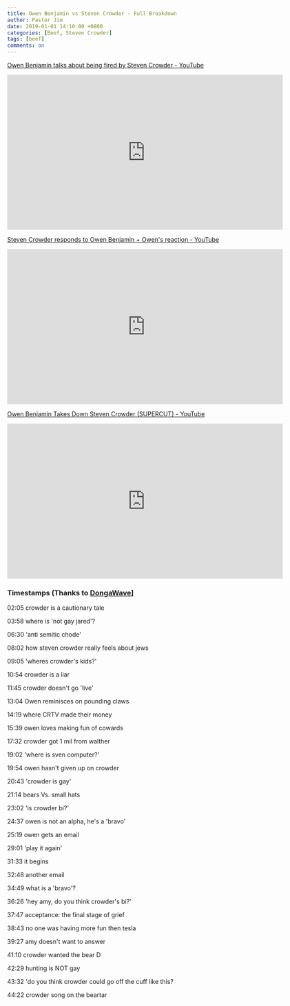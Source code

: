 ```yaml
---
title: Owen Benjamin vs Steven Crowder - Full Breakdown
author: Pastor Jim
date: 2019-01-01 14:10:00 +0800
categories: [Beef, Steven Crowder]
tags: [beef]
comments: on
---
```


 [Owen Benjamin talks about being fired by Steven Crowder - YouTube](https://www.youtube.com/watch?v=qyrBT1OBFF8)

<iframe width="640" height="360" src="https://www.youtube-nocookie.com/embed/qyrBT1OBFF8" title="YouTube video player" frameborder="0" allow="accelerometer; autoplay; clipboard-write; encrypted-media; gyroscope; picture-in-picture" allowfullscreen></iframe>





 [Steven Crowder responds to Owen Benjamin + Owen's reaction - YouTube](https://www.youtube.com/watch?v=SOieYNKrazE) 

<iframe width="640" height="360" src="https://www.youtube-nocookie.com/embed/SOieYNKrazE" title="YouTube video player" frameborder="0" allow="accelerometer; autoplay; clipboard-write; encrypted-media; gyroscope; picture-in-picture" allowfullscreen></iframe> 





 [Owen Benjamin Takes Down Steven Crowder (SUPERCUT) - YouTube](https://www.youtube.com/watch?v=bwIRNG56jGU) 


<iframe width="640" height="360" src="https://www.youtube-nocookie.com/embed/bwIRNG56jGU" title="YouTube video player" frameborder="0" allow="accelerometer; autoplay; clipboard-write; encrypted-media; gyroscope; picture-in-picture" allowfullscreen></iframe>

### Timestamps (Thanks to [DongaWave](https://www.youtube.com/channel/UCocS5zKmYDgUvP7rEG7EEoA)]

02:05 crowder is a cautionary tale

03:58 where is 'not gay jared'?

06:30 'anti semitic chode'

08:02 how steven crowder really feels about jews

09:05 'wheres crowder's kids?'

10:54 crowder is a liar 

11:45 crowder doesn't go 'live'

13:04 Owen reminisces on pounding claws

14:19 where CRTV made their money

15:39 owen loves making fun of cowards

17:32 crowder got 1 mil from walther

19:02 'where is sven computer?'

19:54 owen hasn't given up on crowder

20:43 'crowder is gay'

21:14 bears Vs. small hats

23:02 'is crowder bi?'

24:37 owen is not an alpha, he's a 'bravo'

25:19 owen gets an email

29:01 'play it again'

31:33 it begins

32:48 another email

34:49 what is a 'bravo'?

36:26 'hey amy, do you think crowder's bi?'

37:47 acceptance: the final stage of grief

38:43 no one was having more fun then tesla

39:27 amy doesn't want to answer

41:10 crowder wanted the bear D

42:29 hunting is NOT gay

43:32 'do you think crowder could go off the cuff like this?

44:22 crowder song on the beartar